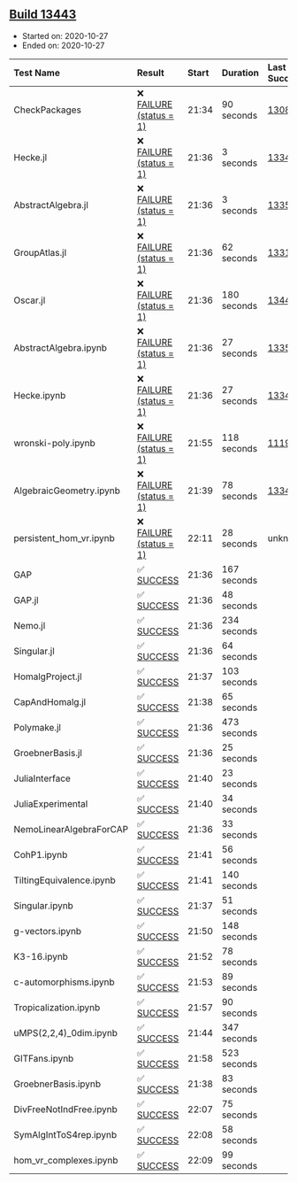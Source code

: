 ## [Build 13443](https://oscarci.mathematik.uni-kl.de/job/oscar/13443/)

* Started on: 2020-10-27
* Ended on: 2020-10-27

| Test Name    | Result | Start | Duration | Last Success | First Failure |
|:-------------|:-------|:------|:---------|:-------------|:--------------|
| CheckPackages | ❌ [FAILURE (status = 1)](https://oscarci.mathematik.uni-kl.de/job/oscar/13443/artifact/logs/build-13443/CheckPackages.log) | 21:34 | 90 seconds | [13085](https://oscarci.mathematik.uni-kl.de/job/oscar/13085/) | [13086](https://oscarci.mathematik.uni-kl.de/job/oscar/13086/) |
| Hecke.jl | ❌ [FAILURE (status = 1)](https://oscarci.mathematik.uni-kl.de/job/oscar/13443/artifact/logs/build-13443/Hecke.jl.log) | 21:36 | 3 seconds | [13341](https://oscarci.mathematik.uni-kl.de/job/oscar/13341/) | [13342](https://oscarci.mathematik.uni-kl.de/job/oscar/13342/) |
| AbstractAlgebra.jl | ❌ [FAILURE (status = 1)](https://oscarci.mathematik.uni-kl.de/job/oscar/13443/artifact/logs/build-13443/AbstractAlgebra.jl.log) | 21:36 | 3 seconds | [13355](https://oscarci.mathematik.uni-kl.de/job/oscar/13355/) | [13356](https://oscarci.mathematik.uni-kl.de/job/oscar/13356/) |
| GroupAtlas.jl | ❌ [FAILURE (status = 1)](https://oscarci.mathematik.uni-kl.de/job/oscar/13443/artifact/logs/build-13443/GroupAtlas.jl.log) | 21:36 | 62 seconds | [13311](https://oscarci.mathematik.uni-kl.de/job/oscar/13311/) | [13312](https://oscarci.mathematik.uni-kl.de/job/oscar/13312/) |
| Oscar.jl | ❌ [FAILURE (status = 1)](https://oscarci.mathematik.uni-kl.de/job/oscar/13443/artifact/logs/build-13443/Oscar.jl.log) | 21:36 | 180 seconds | [13442](https://oscarci.mathematik.uni-kl.de/job/oscar/13442/) | [13443](https://oscarci.mathematik.uni-kl.de/job/oscar/13443/) |
| AbstractAlgebra.ipynb | ❌ [FAILURE (status = 1)](https://oscarci.mathematik.uni-kl.de/job/oscar/13443/artifact/logs/build-13443/AbstractAlgebra.ipynb.log) | 21:36 | 27 seconds | [13355](https://oscarci.mathematik.uni-kl.de/job/oscar/13355/) | [13356](https://oscarci.mathematik.uni-kl.de/job/oscar/13356/) |
| Hecke.ipynb | ❌ [FAILURE (status = 1)](https://oscarci.mathematik.uni-kl.de/job/oscar/13443/artifact/logs/build-13443/Hecke.ipynb.log) | 21:36 | 27 seconds | [13341](https://oscarci.mathematik.uni-kl.de/job/oscar/13341/) | [13342](https://oscarci.mathematik.uni-kl.de/job/oscar/13342/) |
| wronski-poly.ipynb | ❌ [FAILURE (status = 1)](https://oscarci.mathematik.uni-kl.de/job/oscar/13443/artifact/logs/build-13443/wronski-poly.ipynb.log) | 21:55 | 118 seconds | [11192](https://oscarci.mathematik.uni-kl.de/job/oscar/11192/) | [11193](https://oscarci.mathematik.uni-kl.de/job/oscar/11193/) |
| AlgebraicGeometry.ipynb | ❌ [FAILURE (status = 1)](https://oscarci.mathematik.uni-kl.de/job/oscar/13443/artifact/logs/build-13443/AlgebraicGeometry.ipynb.log) | 21:39 | 78 seconds | [13341](https://oscarci.mathematik.uni-kl.de/job/oscar/13341/) | [13342](https://oscarci.mathematik.uni-kl.de/job/oscar/13342/) |
| persistent_hom_vr.ipynb | ❌ [FAILURE (status = 1)](https://oscarci.mathematik.uni-kl.de/job/oscar/13443/artifact/logs/build-13443/persistent_hom_vr.ipynb.log) | 22:11 | 28 seconds | unknown | unknown |
| GAP | ✅ [SUCCESS](https://oscarci.mathematik.uni-kl.de/job/oscar/13443/artifact/logs/build-13443/GAP.log) | 21:36 | 167 seconds |  |  |
| GAP.jl | ✅ [SUCCESS](https://oscarci.mathematik.uni-kl.de/job/oscar/13443/artifact/logs/build-13443/GAP.jl.log) | 21:36 | 48 seconds |  |  |
| Nemo.jl | ✅ [SUCCESS](https://oscarci.mathematik.uni-kl.de/job/oscar/13443/artifact/logs/build-13443/Nemo.jl.log) | 21:36 | 234 seconds |  |  |
| Singular.jl | ✅ [SUCCESS](https://oscarci.mathematik.uni-kl.de/job/oscar/13443/artifact/logs/build-13443/Singular.jl.log) | 21:36 | 64 seconds |  |  |
| HomalgProject.jl | ✅ [SUCCESS](https://oscarci.mathematik.uni-kl.de/job/oscar/13443/artifact/logs/build-13443/HomalgProject.jl.log) | 21:37 | 103 seconds |  |  |
| CapAndHomalg.jl | ✅ [SUCCESS](https://oscarci.mathematik.uni-kl.de/job/oscar/13443/artifact/logs/build-13443/CapAndHomalg.jl.log) | 21:38 | 65 seconds |  |  |
| Polymake.jl | ✅ [SUCCESS](https://oscarci.mathematik.uni-kl.de/job/oscar/13443/artifact/logs/build-13443/Polymake.jl.log) | 21:36 | 473 seconds |  |  |
| GroebnerBasis.jl | ✅ [SUCCESS](https://oscarci.mathematik.uni-kl.de/job/oscar/13443/artifact/logs/build-13443/GroebnerBasis.jl.log) | 21:36 | 25 seconds |  |  |
| JuliaInterface | ✅ [SUCCESS](https://oscarci.mathematik.uni-kl.de/job/oscar/13443/artifact/logs/build-13443/JuliaInterface.log) | 21:40 | 23 seconds |  |  |
| JuliaExperimental | ✅ [SUCCESS](https://oscarci.mathematik.uni-kl.de/job/oscar/13443/artifact/logs/build-13443/JuliaExperimental.log) | 21:40 | 34 seconds |  |  |
| NemoLinearAlgebraForCAP | ✅ [SUCCESS](https://oscarci.mathematik.uni-kl.de/job/oscar/13443/artifact/logs/build-13443/NemoLinearAlgebraForCAP.log) | 21:36 | 33 seconds |  |  |
| CohP1.ipynb | ✅ [SUCCESS](https://oscarci.mathematik.uni-kl.de/job/oscar/13443/artifact/logs/build-13443/CohP1.ipynb.log) | 21:41 | 56 seconds |  |  |
| TiltingEquivalence.ipynb | ✅ [SUCCESS](https://oscarci.mathematik.uni-kl.de/job/oscar/13443/artifact/logs/build-13443/TiltingEquivalence.ipynb.log) | 21:41 | 140 seconds |  |  |
| Singular.ipynb | ✅ [SUCCESS](https://oscarci.mathematik.uni-kl.de/job/oscar/13443/artifact/logs/build-13443/Singular.ipynb.log) | 21:37 | 51 seconds |  |  |
| g-vectors.ipynb | ✅ [SUCCESS](https://oscarci.mathematik.uni-kl.de/job/oscar/13443/artifact/logs/build-13443/g-vectors.ipynb.log) | 21:50 | 148 seconds |  |  |
| K3-16.ipynb | ✅ [SUCCESS](https://oscarci.mathematik.uni-kl.de/job/oscar/13443/artifact/logs/build-13443/K3-16.ipynb.log) | 21:52 | 78 seconds |  |  |
| c-automorphisms.ipynb | ✅ [SUCCESS](https://oscarci.mathematik.uni-kl.de/job/oscar/13443/artifact/logs/build-13443/c-automorphisms.ipynb.log) | 21:53 | 89 seconds |  |  |
| Tropicalization.ipynb | ✅ [SUCCESS](https://oscarci.mathematik.uni-kl.de/job/oscar/13443/artifact/logs/build-13443/Tropicalization.ipynb.log) | 21:57 | 90 seconds |  |  |
| uMPS(2,2,4)_0dim.ipynb | ✅ [SUCCESS](https://oscarci.mathematik.uni-kl.de/job/oscar/13443/artifact/logs/build-13443/uMPS-2-2-4-_0dim.ipynb.log) | 21:44 | 347 seconds |  |  |
| GITFans.ipynb | ✅ [SUCCESS](https://oscarci.mathematik.uni-kl.de/job/oscar/13443/artifact/logs/build-13443/GITFans.ipynb.log) | 21:58 | 523 seconds |  |  |
| GroebnerBasis.ipynb | ✅ [SUCCESS](https://oscarci.mathematik.uni-kl.de/job/oscar/13443/artifact/logs/build-13443/GroebnerBasis.ipynb.log) | 21:38 | 83 seconds |  |  |
| DivFreeNotIndFree.ipynb | ✅ [SUCCESS](https://oscarci.mathematik.uni-kl.de/job/oscar/13443/artifact/logs/build-13443/DivFreeNotIndFree.ipynb.log) | 22:07 | 75 seconds |  |  |
| SymAlgIntToS4rep.ipynb | ✅ [SUCCESS](https://oscarci.mathematik.uni-kl.de/job/oscar/13443/artifact/logs/build-13443/SymAlgIntToS4rep.ipynb.log) | 22:08 | 58 seconds |  |  |
| hom_vr_complexes.ipynb | ✅ [SUCCESS](https://oscarci.mathematik.uni-kl.de/job/oscar/13443/artifact/logs/build-13443/hom_vr_complexes.ipynb.log) | 22:09 | 99 seconds |  |  |
